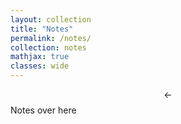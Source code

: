 ```yaml
---
layout: collection
title: "Notes"
permalink: /notes/
collection: notes
mathjax: true
classes: wide
---
```


$$\leftarrow$$ Notes over here